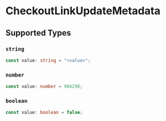 # CheckoutLinkUpdateMetadata


## Supported Types

### `string`

```typescript
const value: string = "<value>";
```

### `number`

```typescript
const value: number = 966298;
```

### `boolean`

```typescript
const value: boolean = false;
```

